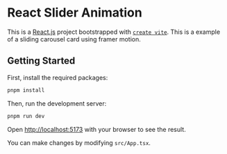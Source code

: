 # React Slider Animation

This is a [React.js](https://reactjs.org/) project bootstrapped with [`create vite`](https://vitejs.dev/guide/). This is a example of a sliding carousel card using framer motion.

## Getting Started

First, install the required packages:

```bash
pnpm install
```

Then, run the development server:

```bash
pnpm run dev
```

Open [http://localhost:5173](http://localhost:5173/) with your browser to see the result.

You can make changes by modifying `src/App.tsx`.
